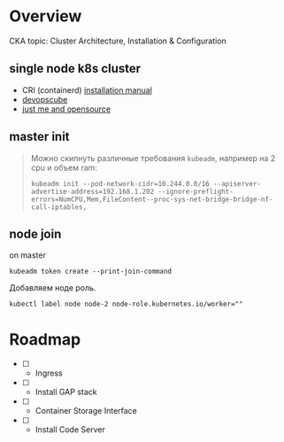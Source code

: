 # Overview

CKA topic: Cluster Architecture, Installation & Configuration

## single node k8s cluster

- CRI (containerd) [installation manual](https://github.com/containerd/containerd/blob/main/docs/cri/installation.md)
- [devopscube](https://raw.githubusercontent.com/scriptcamp/vagrant-kubeadm-kubernetes/main/scripts/common.sh)
- [just me and opensource](https://raw.githubusercontent.com/justmeandopensource/kubernetes/master/vagrant-provisioning/bootstrap.sh)

## master init

> Можно скипнуть различные требования `kubeadm`, например на 2 cpu и объем ram:
> 
> `kubeadm init --pod-network-cidr=10.244.0.0/16 --apiserver-advertise-address=192.168.1.202 --ignore-preflight-errors=NumCPU,Mem,FileContent--proc-sys-net-bridge-bridge-nf-call-iptables,`

## node join

on master

```shell
kubeadm token create --print-join-command
```

Добавляем ноде роль.

```shell
kubectl label node node-2 node-role.kubernetes.io/worker=""
```

# Roadmap

- [ ] - Ingress
- [ ] - Install GAP stack
- [ ] - Container Storage Interface
- [ ] - Install Code Server
